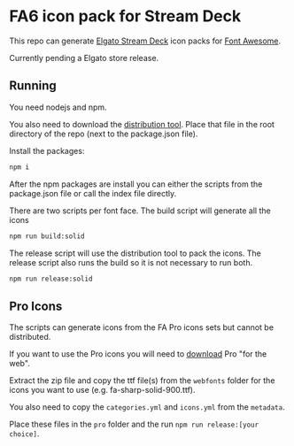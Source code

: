 # FA6 icon pack for Stream Deck
This repo can generate [Elgato Stream Deck](https://www.elgato.com/en/stream-deck) icon packs for [Font Awesome](https://fontawesome.com/).

Currently pending a Elgato store release.

## Running

You need nodejs and npm.

You also need to download the [distribution tool](https://developer.elgato.com/documentation/stream-deck/icon-packs/packaging/). Place that file in the root directory of the repo (next to the package.json file).

Install the packages:

```bash
npm i
```
After the npm packages are install you can either the scripts from the package.json file or call the index file directly.

There are two scripts per font face. The build script will generate all the icons

```bash
npm run build:solid
```

The release script will use the distribution tool to pack the icons. The release script also runs the build so it is not necessary to run both.

```bash
npm run release:solid
```

## Pro Icons

The scripts can generate icons from the FA Pro icons sets but cannot be distributed.

If you want to use the Pro icons you will need to [download](https://fontawesome.com/download) Pro "for the web".

Extract the zip file and copy the ttf file(s) from the `webfonts` folder for the icons you want to use (e.g. fa-sharp-solid-900.ttf).

You also need to copy the `categories.yml` and `icons.yml` from the `metadata`.

Place these files in the `pro` folder and the run `npm run release:[your choice]`.

